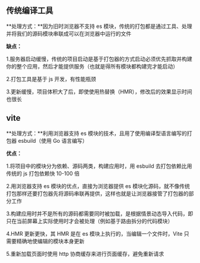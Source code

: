 ## 传统编译工具

**处理方式：**因为旧时浏览器不支持 es 模块，传统的打包都是通过工具、处理并将我们的源码模块串联成可以在浏览器中运行的文件

**缺点：**

1.服务器启动缓慢，传统的项目启动是基于打包器的方式启动必须优先抓取并构建你的整个应用，然后才能提供服务（也就是得所有模块都构建完才能启动）

2.打包工具是基于 js 开发，有性能瓶颈

3.更新缓慢，项目体积大了后，即使使用热替换（HMR），修改后的效果显示时间也很长

## vite

**处理方式：**利用浏览器支持 es 模块的技术，且用了使用编译型语言编写的打包器 esbuild（使用 Go 语言编写）

**优点：**

1.将项目中的模块分为依赖、源码两类，构建应用时，用 esbuild 去打包依赖比用传统的 js 打包依赖快 10-100 倍

2.用浏览器支持 es 模块的优点，直接为浏览器提供 es 模块化源码，就不像传统打包那样还要打包器先将源码串联再提供，这样也就是让浏览器接管了打包器的部分工作

3.构建应用时并不是所有的源码都需要同时被加载，是根据情景动态导入代码，即只在当前屏幕上实际使用时才会被处理（例如基于路由拆分的代码模块）

4.HMR 更新更快，其 HMR 是在 es 模块上执行的，当编辑一个文件时，Vite 只需要精确地使编辑的模块本身更新

5.重新加载页面时使用 http 协商缓存来进行页面缓存，避免重新请求
